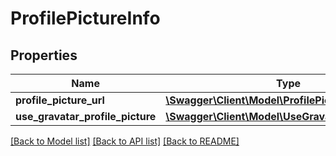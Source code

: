 # ProfilePictureInfo

## Properties
Name | Type | Description | Notes
------------ | ------------- | ------------- | -------------
**profile_picture_url** | [**\Swagger\Client\Model\ProfilePictureUrl**](ProfilePictureUrl.md) |  | [optional] 
**use_gravatar_profile_picture** | [**\Swagger\Client\Model\UseGravatarProfilePicture**](UseGravatarProfilePicture.md) |  | 

[[Back to Model list]](../README.md#documentation-for-models) [[Back to API list]](../README.md#documentation-for-api-endpoints) [[Back to README]](../README.md)



